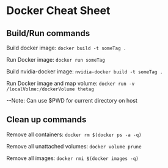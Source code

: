 # Docker Cheat Sheet

## Build/Run commands

Build docker image: `docker build -t someTag .`

Run Docker image: `docker run someTag`

Build nvidia-docker image: `nvidia-docker build -t someTag .`

Run Docker image and map volume: `docker run -v /localVolme:/dockerVolume thetag`

--Note: Can use $PWD for current directory on host


## Clean up commands

Remove all containers: `docker rm $(docker ps -a -q)`

Remove all unattached volumes: `docker volume prune`

Remove all images: `docker rmi $(docker images -q)`










